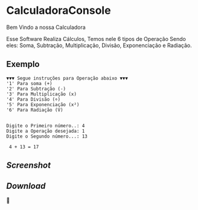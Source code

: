 # CalculadoraConsole
Bem Vindo a nossa Calculadora


Esse Software Realiza Cálculos, Temos nele 6 tipos de Operação
Sendo eles: Soma, Subtração, Multiplicação, Divisão, Exponenciação e Radiação.


## Exemplo

```
▼▼▼ Segue instruções para Operação abaixo ▼▼▼
'1' Para soma (+)
'2' Para Subtração (-)
'3' Para Multiplicação (x)
'4' Para Divisão (÷)
'5' Para Exponenciação (x²)
'6' Para Radiação (V)


Digite o Primeiro número..: 4
Digite a Operação desejada: 1
Digite o Segundo número...: 13

 4 + 13 = 17
```

## _Screenshot_



## _Download_
🔽
